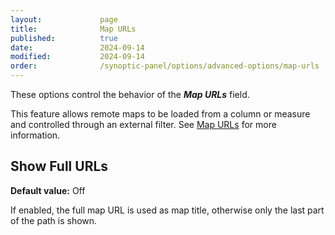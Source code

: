 ```yaml
---
layout:             page
title:              Map URLs
published:          true
date:               2024-09-14
modified:           2024-09-14
order:              /synoptic-panel/options/advanced-options/map-urls
---
```


These options control the behavior of the ***Map URLs*** field. 

This feature allows remote maps to be loaded from a column or measure and controlled through an external filter. See [Map URLs](../../features/filtering-maps.md#map-urls-column) for more information.

## Show Full URLs

**Default value:** Off

If enabled, the full map URL is used as map title, otherwise only the last part of the path is shown.
